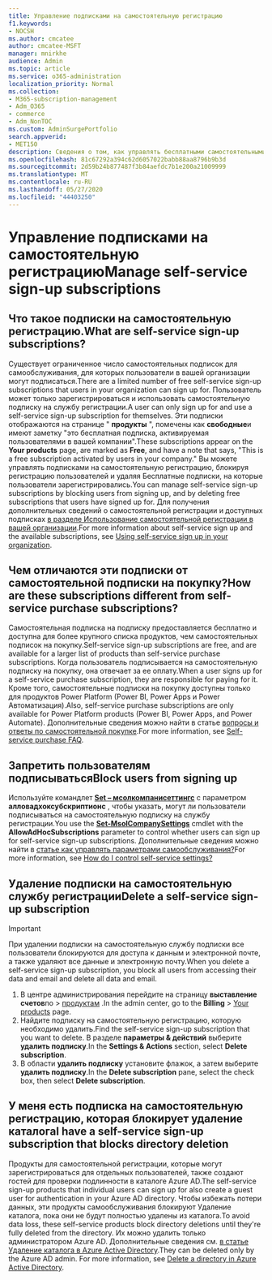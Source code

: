 ```yaml
---
title: Управление подписками на самостоятельную регистрацию
f1.keywords:
- NOCSH
ms.author: cmcatee
author: cmcatee-MSFT
manager: mnirkhe
audience: Admin
ms.topic: article
ms.service: o365-administration
localization_priority: Normal
ms.collection:
- M365-subscription-management
- Adm_O365
- commerce
- Adm_NonTOC
ms.custom: AdminSurgePortfolio
search.appverid:
- MET150
description: Сведения о том, как управлять бесплатными самостоятельными подписками на услуги для Организации.
ms.openlocfilehash: 81c67292a394c62d6057022babb88aa8796b9b3d
ms.sourcegitcommit: 2d59b24b877487f3b84aefdc7b1e200a21009999
ms.translationtype: MT
ms.contentlocale: ru-RU
ms.lasthandoff: 05/27/2020
ms.locfileid: "44403250"
---
```

# <a name="manage-self-service-sign-up-subscriptions"></a><span data-ttu-id="de11f-103">Управление подписками на самостоятельную регистрацию</span><span class="sxs-lookup"><span data-stu-id="de11f-103">Manage self-service sign-up subscriptions</span></span>

## <a name="what-are-self-service-sign-up-subscriptions"></a><span data-ttu-id="de11f-104">Что такое подписки на самостоятельную регистрацию.</span><span class="sxs-lookup"><span data-stu-id="de11f-104">What are self-service sign-up subscriptions?</span></span>

<span data-ttu-id="de11f-105">Существует ограниченное число самостоятельных подписок для самообслуживания, для которых пользователи в вашей организации могут подписаться.</span><span class="sxs-lookup"><span data-stu-id="de11f-105">There are a limited number of free self-service sign-up subscriptions that users in your organization can sign up for.</span></span> <span data-ttu-id="de11f-106">Пользователь может только зарегистрироваться и использовать самостоятельную подписку на службу регистрации.</span><span class="sxs-lookup"><span data-stu-id="de11f-106">A user can only sign up for and use a self-service sign-up subscription for themselves.</span></span> <span data-ttu-id="de11f-107">Эти подписки отображаются на странице " **продукты** ", помечены как **свободные**и имеют заметку "это бесплатная подписка, активируемая пользователями в вашей компании".</span><span class="sxs-lookup"><span data-stu-id="de11f-107">These subscriptions appear on the **Your products** page, are marked as **Free**, and have a note that says, "This is a free subscription activated by users in your company."</span></span> <span data-ttu-id="de11f-108">Вы можете управлять подписками на самостоятельную регистрацию, блокируя регистрацию пользователей и удаляя Бесплатные подписки, на которые пользователи зарегистрировались.</span><span class="sxs-lookup"><span data-stu-id="de11f-108">You can manage self-service sign-up subscriptions by blocking users from signing up, and by deleting free subscriptions that users have signed up for.</span></span> <span data-ttu-id="de11f-109">Для получения дополнительных сведений о самостоятельной регистрации и доступных подписках [в разделе Использование самостоятельной регистрации в вашей организации](../../admin/misc/self-service-sign-up.md).</span><span class="sxs-lookup"><span data-stu-id="de11f-109">For more information about self-service sign up and the available subscriptions, see [Using self-service sign up in your organization](../../admin/misc/self-service-sign-up.md).</span></span>

## <a name="how-are-these-subscriptions-different-from-self-service-purchase-subscriptions"></a><span data-ttu-id="de11f-110">Чем отличаются эти подписки от самостоятельной подписки на покупку?</span><span class="sxs-lookup"><span data-stu-id="de11f-110">How are these subscriptions different from self-service purchase subscriptions?</span></span>

<span data-ttu-id="de11f-111">Самостоятельная подписка на подписку предоставляется бесплатно и доступна для более крупного списка продуктов, чем самостоятельных подписок на покупку.</span><span class="sxs-lookup"><span data-stu-id="de11f-111">Self-service sign-up subscriptions are free, and are available for a larger list of products than self-service purchase subscriptions.</span></span> <span data-ttu-id="de11f-112">Когда пользователь подписывается на самостоятельную подписку на покупку, она отвечает за ее оплату.</span><span class="sxs-lookup"><span data-stu-id="de11f-112">When a user signs up for a self-service purchase subscription, they are responsible for paying for it.</span></span> <span data-ttu-id="de11f-113">Кроме того, самостоятельные подписки на покупку доступны только для продуктов Power Platform (Power BI, Power Apps и Power Автоматизация).</span><span class="sxs-lookup"><span data-stu-id="de11f-113">Also, self-service purchase subscriptions are only available for Power Platform products (Power BI, Power Apps, and Power Automate).</span></span> <span data-ttu-id="de11f-114">Дополнительные сведения можно найти в статье [вопросы и ответы по самостоятельной покупке](self-service-purchase-faq.md).</span><span class="sxs-lookup"><span data-stu-id="de11f-114">For more information, see [Self-service purchase FAQ](self-service-purchase-faq.md).</span></span>

## <a name="block-users-from-signing-up"></a><span data-ttu-id="de11f-115">Запретить пользователям подписываться</span><span class="sxs-lookup"><span data-stu-id="de11f-115">Block users from signing up</span></span>

<span data-ttu-id="de11f-116">Используйте командлет [**Set – мсолкомпанисеттингс**](https://docs.microsoft.com/powershell/module/msonline/set-msolcompanysettings?view=azureadps-1.0) с параметром **алловадхоксубскриптионс** , чтобы указать, могут ли пользователи подписываться на самостоятельную подписку на службу регистрации.</span><span class="sxs-lookup"><span data-stu-id="de11f-116">You use the [**Set-MsolCompanySettings**](https://docs.microsoft.com/powershell/module/msonline/set-msolcompanysettings?view=azureadps-1.0) cmdlet with the **AllowAdHocSubscriptions** parameter to control whether users can sign up for self-service sign-up subscriptions.</span></span> <span data-ttu-id="de11f-117">Дополнительные сведения можно найти в [статье как управлять параметрами самообслуживания?](https://docs.microsoft.com/azure/active-directory/users-groups-roles/directory-self-service-signup#how-do-i-control-self-service-settings)</span><span class="sxs-lookup"><span data-stu-id="de11f-117">For more information, see [How do I control self-service settings?](https://docs.microsoft.com/azure/active-directory/users-groups-roles/directory-self-service-signup#how-do-i-control-self-service-settings)</span></span>

## <a name="delete-a-self-service-sign-up-subscription"></a><span data-ttu-id="de11f-118">Удаление подписки на самостоятельную службу регистрации</span><span class="sxs-lookup"><span data-stu-id="de11f-118">Delete a self-service sign-up subscription</span></span>

> [!IMPORTANT]
> <span data-ttu-id="de11f-119">При удалении подписки на самостоятельную службу подписки все пользователи блокируются для доступа к данным и электронной почте, а также удаляют все данные и электронную почту.</span><span class="sxs-lookup"><span data-stu-id="de11f-119">When you delete a self-service sign-up subscription, you block all users from accessing their data and email and delete all data and email.</span></span>

1. <span data-ttu-id="de11f-120">В центре администрирования перейдите на страницу **выставление счетов**по  >  <a href="https://go.microsoft.com/fwlink/p/?linkid=842054" target="_blank">продуктам</a> .</span><span class="sxs-lookup"><span data-stu-id="de11f-120">In the admin center, go to the **Billing** > <a href="https://go.microsoft.com/fwlink/p/?linkid=842054" target="_blank">Your products</a> page.</span></span>
2. <span data-ttu-id="de11f-121">Найдите подписку на самостоятельную регистрацию, которую необходимо удалить.</span><span class="sxs-lookup"><span data-stu-id="de11f-121">Find the self-service sign-up subscription that you want to delete.</span></span> <span data-ttu-id="de11f-122">В разделе **параметры & действий** выберите **удалить подписку**.</span><span class="sxs-lookup"><span data-stu-id="de11f-122">In the **Settings & Actions** section, select **Delete subscription**.</span></span>
3. <span data-ttu-id="de11f-123">В области **удалить подписку** установите флажок, а затем выберите **удалить подписку**.</span><span class="sxs-lookup"><span data-stu-id="de11f-123">In the **Delete subscription** pane, select the check box, then select **Delete subscription**.</span></span>

## <a name="i-have-a-self-service-sign-up-subscription-that-blocks-directory-deletion"></a><span data-ttu-id="de11f-124">У меня есть подписка на самостоятельную регистрацию, которая блокирует удаление каталога</span><span class="sxs-lookup"><span data-stu-id="de11f-124">I have a self-service sign-up subscription that blocks directory deletion</span></span>

<span data-ttu-id="de11f-125">Продукты для самостоятельной регистрации, которые могут зарегистрироваться для отдельных пользователей, также создают гостей для проверки подлинности в каталоге Azure AD.</span><span class="sxs-lookup"><span data-stu-id="de11f-125">The self-service sign-up products that individual users can sign up for also create a guest user for authentication in your Azure AD directory.</span></span> <span data-ttu-id="de11f-126">Чтобы избежать потери данных, эти продукты самообслуживания блокируют Удаление каталога, пока они не будут полностью удалены из каталога.</span><span class="sxs-lookup"><span data-stu-id="de11f-126">To avoid data loss, these self-service products block directory deletions until they're fully deleted from the directory.</span></span> <span data-ttu-id="de11f-127">Их можно удалить только администратором Azure AD. Дополнительные сведения см. [в статье Удаление каталога в Azure Active Directory](https://docs.microsoft.com/azure/active-directory/users-groups-roles/directory-delete-howto).</span><span class="sxs-lookup"><span data-stu-id="de11f-127">They can be deleted only by the Azure AD admin. For more information, see [Delete a directory in Azure Active Directory](https://docs.microsoft.com/azure/active-directory/users-groups-roles/directory-delete-howto).</span></span>